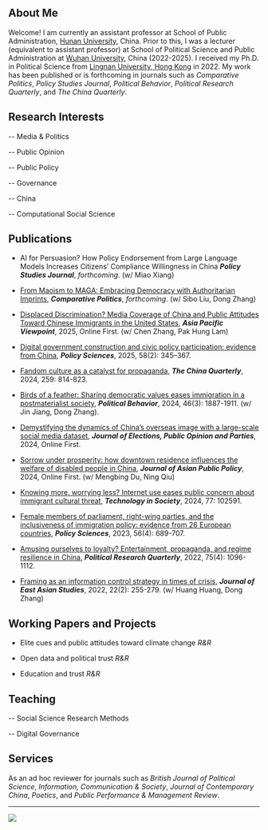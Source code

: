## About Me

Welcome! I am currently an assistant professor at School of Public Administration, [Hunan University](https://www-en.hnu.edu.cn/), China. Prior to this, I was a lecturer (equivalent to assistant professor) at School of Political Science and Public Administration at [Wuhan University](https://en.whu.edu.cn/), China (2022-2025). I received my Ph.D. in Political Science from [Lingnan University, Hong Kong](https://www.ln.edu.hk/) in 2022. My work has been published or is forthcoming in journals such as *Comparative Politics*, *Policy Studies Journal*, *Political Behavior*, *Political Research Quarterly*, and *The China Quarterly*.

## Research Interests

-- Media & Politics

-- Public Opinion

-- Public Policy 

-- Governance

-- China

-- Computational Social Science

## Publications

- AI for Persuasion? How Policy Endorsement from Large Language Models Increases Citizens’ Compliance Willingness in China ***Policy Studies Journal***, *forthcoming*. (w/ Miao Xiang)

- [From Maoism to MAGA: Embracing Democracy with Authoritarian Imprints](https://papers.ssrn.com/sol3/papers.cfm?abstract_id=4106610), ***Comparative Politics***, *forthcoming*. (w/ Sibo Liu, Dong Zhang)

- [Displaced Discrimination? Media Coverage of China and Public Attitudes Toward Chinese Immigrants in the United States](https://onlinelibrary.wiley.com/doi/abs/10.1111/apv.12449), ***Asia Pacific Viewpoint***, 2025, Online First. (w/ Chen Zhang, Pak Hung Lam)

- [Digital government construction and civic policy participation: evidence from China](https://link.springer.com/article/10.1007/s11077-025-09576-7), ***Policy Sciences***, 2025, 58(2): 345–367.

- [Fandom culture as a catalyst for propaganda](https://www.cambridge.org/core/journals/china-quarterly/article/abs/fandom-culture-as-a-catalyst-for-propaganda/F652D4643CDC257658C4D8305DFB2705), ***The China Quarterly***, 2024, 259: 814-823.

- [Birds of a feather: Sharing democratic values eases immigration in a postmaterialist society](https://link.springer.com/article/10.1007/s11109-023-09900-y), ***Political Behavior***, 2024, 46(3): 1887-1911. (w/ Jin Jiang, Dong Zhang).

- [Demystifying the dynamics of China’s overseas image with a large-scale social media dataset](https://www.tandfonline.com/doi/abs/10.1080/17457289.2024.2421562), ***Journal of Elections, Public Opinion and Parties***, 2024, Online First.

- [Sorrow under prosperity: how downtown residence influences the welfare of disabled people in China](https://www.tandfonline.com/doi/abs/10.1080/17516234.2024.2372136), ***Journal of Asian Public Policy***, 2024, Online First. (w/ Mengbing Du, Ning Qiu)

- [Knowing more, worrying less? Internet use eases public concern about immigrant cultural threat](https://www.sciencedirect.com/science/article/abs/pii/S0160791X24001398), ***Technology in Society***, 2024, 77: 102591.

- [Female members of parliament, right-wing parties, and the inclusiveness of immigration policy: evidence from 26 European countries](https://link.springer.com/article/10.1007/s11077-023-09516-3), ***Policy Sciences***, 2023, 56(4): 689-707.

- [Amusing ourselves to loyalty? Entertainment, propaganda, and regime resilience in China](https://journals.sagepub.com/doi/abs/10.1177/10659129211049389), ***Political Research Quarterly***, 2022, 75(4): 1096-1112.

- [Framing as an information control strategy in times of crisis](https://www.cambridge.org/core/journals/journal-of-east-asian-studies/article/framing-as-an-information-control-strategy-in-times-of-crisis/7604E7F9879144E6257B5923C434A2BD), ***Journal of East Asian Studies***, 2022, 22(2): 255-279. (w/ Huang Huang, Dong Zhang)

## Working Papers and Projects

- Elite cues and public attitudes toward climate change *R&R*

- Open data and political trust *R&R*

- Education and trust *R&R*

## Teaching

-- Social Science Research Methods

-- Digital Governance

## Services

As an ad hoc reviewer for journals such as *British Journal of Political Science*, *Information, Communication & Society*, *Journal of Contemporary China*, *Poetics*, and *Public Performance & Management Review*.

---

<img src="https://hitwebcounter.com/counter/counter.php?page=13792543&style=0006&nbdigits=5&type=page&initCount=0">

